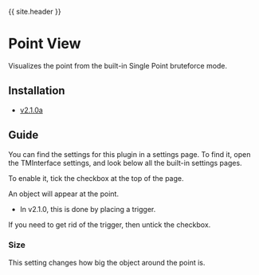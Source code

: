 {{ site.header }}

# Point View

Visualizes the point from the built-in Single Point bruteforce mode.

## Installation

- [v2.1.0a](https://github.com/Sai-Moen/TMInterface-AS-SaiMoen/releases/download/v2.1.0a_small/point_view.zip)

## Guide

You can find the settings for this plugin in a settings page.
To find it, open the TMInterface settings, and look below all the built-in settings pages.

To enable it, tick the checkbox at the top of the page.

An object will appear at the point.
- In v2.1.0, this is done by placing a trigger.

If you need to get rid of the trigger, then untick the checkbox.

### Size

This setting changes how big the object around the point is.
